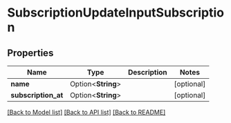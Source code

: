 # SubscriptionUpdateInputSubscription

## Properties

Name | Type | Description | Notes
------------ | ------------- | ------------- | -------------
**name** | Option<**String**> |  | [optional]
**subscription_at** | Option<**String**> |  | [optional]

[[Back to Model list]](../README.md#documentation-for-models) [[Back to API list]](../README.md#documentation-for-api-endpoints) [[Back to README]](../README.md)


